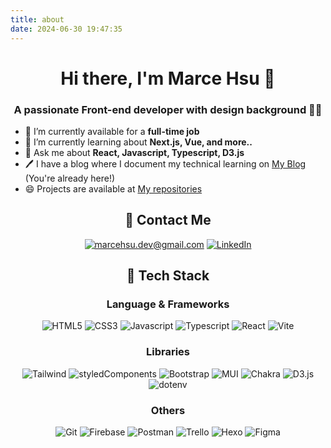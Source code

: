 ```yaml
---
title: about
date: 2024-06-30 19:47:35
---
```


  <h1 align="center"> Hi there, I'm Marce Hsu 👋 </h1>
  <h3 align="center"> A passionate Front-end developer with design background 🧑‍🎨 </h3>

- 🔭 I’m currently available for a **full-time job**
- 🌱 I’m currently learning about **Next.js, Vue, and more..**
- 💬 Ask me about **React, Javascript, Typescript, D3.js**
- 🖊️ I have a blog where I document my technical learning on [My Blog](https://tesiadyn.github.io/blog/) (You're already here!)
- 😄 Projects are available at [My repositories](https://github.com/Tesiadyn?tab=repositories)

<h2 align="center">🤝 Contact Me </h2>

<div align="center">

[![marcehsu.dev@gmail.com](https://img.shields.io/badge/Gmail-EA4335.svg?style=for-the-badge&logo=Gmail&logoColor=white)](mailto:marcehsu.dev@gmail.com)
[![LinkedIn](https://img.shields.io/badge/LinkedIn-0A66C2.svg?style=for-the-badge&logo=LinkedIn&logoColor=white)](https://www.linkedin.com/in/marcehsu/)

</div>

<h2 align="center">🔨 Tech Stack</h2>
<div align="center">
<h3>Language & Frameworks</h3>
<img src="https://img.shields.io/badge/HTML5-E34F26.svg?style=for-the-badge&logo=HTML5&logoColor=white" alt="HTML5" style="display: inline-block;">
<img src="https://img.shields.io/badge/CSS3-1572B6.svg?style=for-the-badge&logo=CSS3&logoColor=white" alt="CSS3" style="display: inline-block;">
<img src="https://img.shields.io/badge/JavaScript-F7DF1E.svg?style=for-the-badge&logo=JavaScript&logoColor=black" alt="Javascript" style="display: inline-block;">
<img src="https://img.shields.io/badge/TypeScript-3178C6.svg?style=for-the-badge&logo=TypeScript&logoColor=white" alt="Typescript" style="display: inline-block;">
<img src="https://img.shields.io/badge/React-61DAFB.svg?style=for-the-badge&logo=React&logoColor=black" alt="React" style="display: inline-block;">
<img src="https://img.shields.io/badge/Vite-646CFF.svg?style=for-the-badge&logo=Vite&logoColor=white" alt="Vite" style="display: inline-block;">
</div>

<div align="center">
<h3>Libraries</h3>
<img src="https://img.shields.io/badge/Tailwind%20CSS-06B6D4.svg?style=for-the-badge&logo=Tailwind-CSS&logoColor=white" alt="Tailwind" style="display: inline-block;">
<img src="https://img.shields.io/badge/styledcomponents-DB7093.svg?style=for-the-badge&logo=styled-components&logoColor=white" alt="styledComponents" style="display: inline-block;">
<img src="https://img.shields.io/badge/Bootstrap-7952B3.svg?style=for-the-badge&logo=Bootstrap&logoColor=white" alt="Bootstrap" style="display: inline-block;">
<img src="https://img.shields.io/badge/MUI-007FFF.svg?style=for-the-badge&logo=MUI&logoColor=white" alt="MUI" style="display: inline-block;">
<img src="https://img.shields.io/badge/Chakra%20UI-319795.svg?style=for-the-badge&logo=Chakra-UI&logoColor=white" alt="Chakra" style="display: inline-block;">
<img src="https://img.shields.io/badge/D3.js-F9A03C.svg?style=for-the-badge&logo=d3dotjs&logoColor=white" alt="D3.js" style="display: inline-block;">
<img src="https://img.shields.io/badge/.ENV-ECD53F.svg?style=for-the-badge&logo=dotenv&logoColor=black" alt="dotenv" style="display: inline-block;">
</div>

<div align="center">
<h3>Others</h3>
<img src="https://img.shields.io/badge/Git-F05032.svg?style=for-the-badge&logo=Git&logoColor=white" alt="Git" style="display: inline-block;">
<img src="https://img.shields.io/badge/Firebase-DD2C00.svg?style=for-the-badge&logo=Firebase&logoColor=white" alt="Firebase" style="display: inline-block;">
<img src="https://img.shields.io/badge/Postman-FF6C37.svg?style=for-the-badge&logo=Postman&logoColor=white" alt="Postman" style="display: inline-block;">
<img src="https://img.shields.io/badge/Trello-0052CC.svg?style=for-the-badge&logo=Trello&logoColor=white" alt="Trello" style="display: inline-block;">
<img src="https://img.shields.io/badge/Hexo-0E83CD.svg?style=for-the-badge&logo=Hexo&logoColor=white" alt="Hexo" style="display: inline-block;">
<img src="https://img.shields.io/badge/Figma-F24E1E.svg?style=for-the-badge&logo=Figma&logoColor=white" alt="Figma" style="display: inline-block;">
</div>
